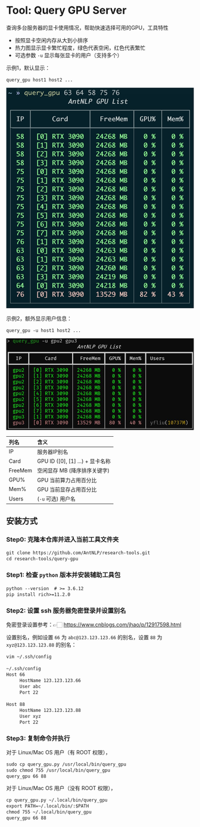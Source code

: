 # Tool: Query GPU Server

查询多台服务器的显卡使用情况，帮助快速选择可用的GPU，工具特性
+ 按照显卡空闲内存从大到小排序
+ 热力图显示显卡繁忙程度，绿色代表空闲，红色代表繁忙 
+ 可选参数 `-u` 显示每张显卡的用户（支持多个）


示例1，默认显示：

```shell
query_gpu host1 host2 ...
```
![example-image](example_mac.jpg)

示例2，额外显示用户信息：

```shell
query_gpu -u host1 host2 ...
```
![example-image](example_linux.jpeg)


列名    | 含义
:-------| :--- 
IP      | 服务器IP别名
Card    | GPU ID ([0], [1] ...) + 显卡名称
FreeMem | 空闲显存 MB (降序排序关键字)
GPU%    | GPU 当前算力占用百分比
Mem%    | GPU 当前显存占用百分比
Users   | (`-u` 可选) 用户名


## 安装方式

### Step0: 克隆本仓库并进入当前工具文件夹

```shell
git clone https://github.com/AntNLP/research-tools.git
cd research-tools/query-gpu
```

### Step1: 检查 `python` 版本并安装辅助工具包

```shell
python --version  # >= 3.6.12
pip install rich>=11.2.0
```

### Step2: 设置 ssh 服务器免密登录并设置别名

免密登录设置参考：👉🏻 https://www.cnblogs.com/jhao/p/12917598.html

设置别名，例如设置 `66` 为 `abc@123.123.123.66` 的别名，设置 `88` 为 `xyz@123.123.123.88` 的别名：

```shell
vim ~/.ssh/config

~/.ssh/config
Host 66
     HostName 123.123.123.66
     User abc
     Port 22

Host 88
     HostName 123.123.123.88
     User xyz
     Port 22
```


### Step3: 复制命令并执行

对于 Linux/Mac OS 用户（有 ROOT 权限），
```shell
sudo cp query_gpu.py /usr/local/bin/query_gpu
sudo chmod 755 /usr/local/bin/query_gpu
query_gpu 66 88
```

对于 Linux/Mac OS 用户（没有 ROOT 权限），
```shell
cp query_gpu.py ~/.local/bin/query_gpu
export PATH=~/.local/bin/:$PATH
chmod 755 ~/.local/bin/query_gpu
query_gpu 66 88
```